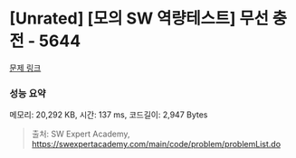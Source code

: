 # [Unrated] [모의 SW 역량테스트] 무선 충전 - 5644 

[문제 링크](https://swexpertacademy.com/main/code/problem/problemDetail.do?contestProbId=AWXRDL1aeugDFAUo) 

### 성능 요약

메모리: 20,292 KB, 시간: 137 ms, 코드길이: 2,947 Bytes



> 출처: SW Expert Academy, https://swexpertacademy.com/main/code/problem/problemList.do